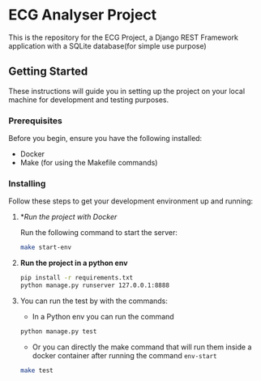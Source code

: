 # ECG Analyser Project

This is the repository for the ECG Project, a Django REST Framework application with a SQLite database(for simple use purpose)

## Getting Started

These instructions will guide you in setting up the project on your local machine for development and testing purposes.

### Prerequisites

Before you begin, ensure you have the following installed:

- Docker
- Make (for using the Makefile commands)

### Installing

Follow these steps to get your development environment up and running:

1. **Run the project with Docker*

   Run the following command to start the server:

   ```bash
   make start-env
   
2. **Run the project in a python env**

    ```bash
    pip install -r requirements.txt
    python manage.py runserver 127.0.0.1:8888

3. You can run the test by with the commands:

    - In a Python env you can run the command 
    ```bash
    python manage.py test
    ```

    - Or you can directly the make command that will run them inside a docker container after running the command `env-start`
    ```bash
    make test

